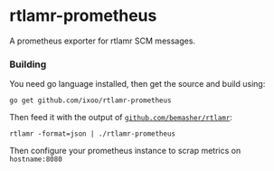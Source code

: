 # rtlamr-prometheus

A prometheus exporter for rtlamr SCM messages.

### Building
You need go language installed, then get the source and build using:

	go get github.com/ixoo/rtlamr-prometheus

Then feed it with the output of [`github.com/bemasher/rtlamr`](https://github.com/bemasher/rtlamr):

```
rtlamr -format=json | ./rtlamr-prometheus
```

Then configure your prometheus instance to scrap metrics on `hostname:8080`
